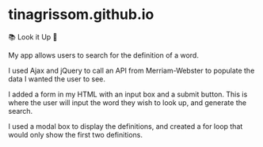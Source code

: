 # tinagrissom.github.io

📚 Look it Up 📖

My app allows users to search for the definition of a word.

I used Ajax and jQuery to call an API from Merriam-Webster to populate the data I wanted the user to see.

I added a form in my HTML with an input box and a submit button. This is where the user will input the word they wish to look up, and generate the search.

I used a modal box to display the definitions, and created a for loop that would only show the first two definitions.
